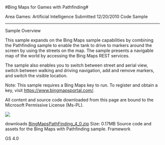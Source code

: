 #Bing Maps for Games with Pathfinding#

Area
Games: Artificial Intelligence
Submitted
12/20/2010
Code Sample

---

Sample Overview

This sample expands on the Bing Maps sample capabilities by combining the Pathfinding sample to enable the tank to drive to markers around the screen by using the streets on the map. The sample presents a navigable map of the world by accessing the Bing Maps REST services.

The sample also enables you to switch between street and aerial view, switch between walking and driving navigation, add and remove markers, and switch the visible location.

Note: This sample requires a Bing Maps key to run. To register and obtain a key, visit https://www.bingmapsportal.com/.


All content and source code downloaded from this page are bound to the Microsoft Permissive License (Ms-PL).

![](https://github.com/DDReaper/XNAGameStudio/blob/master/Images/bingpathfinding1.png)  	 

 
downloads
[BingMapsPathFinding_4_0.zip](https://github.com/DDReaper/XNAGameStudio/blob/master/Samples/BingMapsPathFinding_4_0.zip?raw=true)
Size: 0.17MB
Source code and assets for the Bing Maps with Pathfinding sample.
Framework

GS 4.0
